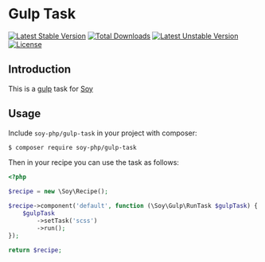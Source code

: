 # Gulp Task

[![Latest Stable Version](https://poser.pugx.org/soy-php/gulp-task/v/stable)](https://packagist.org/packages/soy-php/gulp-task) [![Total Downloads](https://poser.pugx.org/soy-php/gulp-task/downloads)](https://packagist.org/packages/soy-php/gulp-task) [![Latest Unstable Version](https://poser.pugx.org/soy-php/gulp-task/v/unstable)](https://packagist.org/packages/soy-php/gulp-task) [![License](https://poser.pugx.org/soy-php/gulp-task/license)](https://packagist.org/packages/soy-php/gulp-task)

## Introduction
This is a [gulp](http://gulpjs.com/) task for [Soy](https://github.com/soy-php/soy)

## Usage
Include `soy-php/gulp-task` in your project with composer:

```sh
$ composer require soy-php/gulp-task
```

Then in your recipe you can use the task as follows:

```php
<?php

$recipe = new \Soy\Recipe();

$recipe->component('default', function (\Soy\Gulp\RunTask $gulpTask) {
    $gulpTask
        ->setTask('scss')
        ->run();
});

return $recipe;
```
